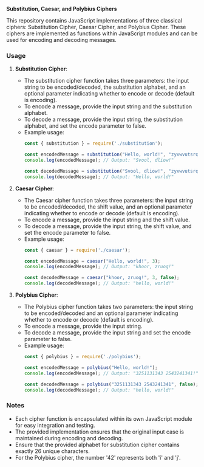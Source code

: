 **Substitution, Caesar, and Polybius Ciphers**

This repository contains JavaScript implementations of three classical ciphers: Substitution Cipher, Caesar Cipher, and Polybius Cipher. These ciphers are implemented as functions within JavaScript modules and can be used for encoding and decoding messages.

### Usage

1. **Substitution Cipher**:
   - The substitution cipher function takes three parameters: the input string to be encoded/decoded, the substitution alphabet, and an optional parameter indicating whether to encode or decode (default is encoding).
   - To encode a message, provide the input string and the substitution alphabet.
   - To decode a message, provide the input string, the substitution alphabet, and set the encode parameter to false.
   - Example usage:
     ```javascript
     const { substitution } = require('./substitution');
     
     const encodedMessage = substitution("Hello, world!", "zyxwvutsrqponmlkjihgfedcba");
     console.log(encodedMessage); // Output: "Svool, dliow!"
     
     const decodedMessage = substitution("Svool, dliow!", "zyxwvutsrqponmlkjihgfedcba", false);
     console.log(decodedMessage); // Output: "Hello, world!"
     ```

2. **Caesar Cipher**:
   - The Caesar cipher function takes three parameters: the input string to be encoded/decoded, the shift value, and an optional parameter indicating whether to encode or decode (default is encoding).
   - To encode a message, provide the input string and the shift value.
   - To decode a message, provide the input string, the shift value, and set the encode parameter to false.
   - Example usage:
     ```javascript
     const { caesar } = require('./caesar');
     
     const encodedMessage = caesar("Hello, world!", 3);
     console.log(encodedMessage); // Output: "khoor, zruog!"
     
     const decodedMessage = caesar("khoor, zruog!", 3, false);
     console.log(decodedMessage); // Output: "hello, world!"
     ```

3. **Polybius Cipher**:
   - The Polybius cipher function takes two parameters: the input string to be encoded/decoded and an optional parameter indicating whether to encode or decode (default is encoding).
   - To encode a message, provide the input string.
   - To decode a message, provide the input string and set the encode parameter to false.
   - Example usage:
     ```javascript
     const { polybius } = require('./polybius');
     
     const encodedMessage = polybius("Hello, world!");
     console.log(encodedMessage); // Output: "3251131343 2543241341!"
     
     const decodedMessage = polybius("3251131343 2543241341", false);
     console.log(decodedMessage); // Output: "hello, world!"
     ```

### Notes
- Each cipher function is encapsulated within its own JavaScript module for easy integration and testing.
- The provided implementation ensures that the original input case is maintained during encoding and decoding.
- Ensure that the provided alphabet for substitution cipher contains exactly 26 unique characters.
- For the Polybius cipher, the number '42' represents both 'i' and 'j'.
